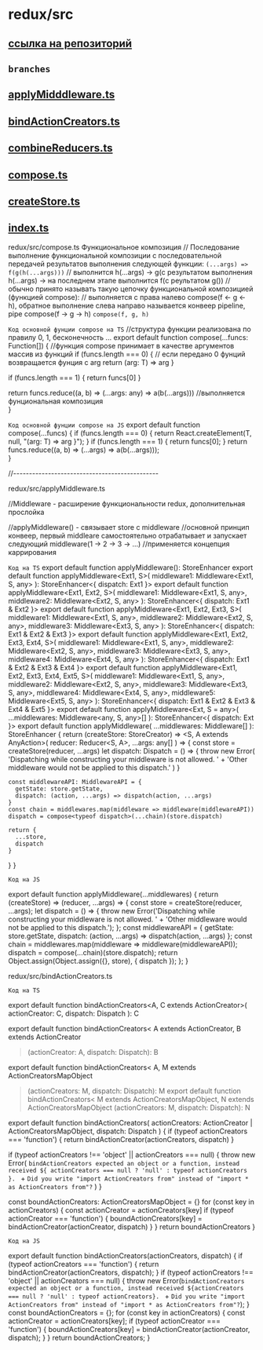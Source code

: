 # redux/src
[ссылка на репозиторий](https://github.com/reduxjs/redux/tree/master/src)
-----
`branches`
-----
[applyMidddleware.ts](https://github.com/reduxjs/redux/tree/master/src)
-----
[bindActionCreators.ts](https://github.com/reduxjs/redux/tree/master/src)
-----
[combineReducers.ts](https://github.com/reduxjs/redux/tree/master/src)
-----
[compose.ts](https://github.com/reduxjs/redux/tree/master/src)
-----
[createStore.ts](https://github.com/reduxjs/redux/tree/master/src)
-----
[index.ts](https://github.com/reduxjs/redux/tree/master/src)
-----

redux/src/compose.ts
Функциональное композиция
// Последование выполнение функциональной композиции с последовательной передачей результатов выполнения следующей функции:
 `(...args) => f(g(h(...args)))`
 // выполнится h(...args) -> g(с результатом выполнения h(...args) -> на последнем этапе выполнится f(с реультатом g()) 
 // обычно принято называть такую цепочку функциональной композицией (функцией compose):
 // выполняется с права налево compose(f <- g <- h), обратное выполнение слева направо называется конвеер pipeline, pipe compose(f -> g -> h)
 `compose(f, g, h)`
 
 `Код основной фунции compose на TS`
 //структура функции реализована по правилу 0, 1, бесконечность ... 
 export default function compose(...funcs: Function[]) {  //функция compose принимает в качестве аргументов массив из функций
  if (funcs.length === 0) { // если передано 0 фунций возвращается фунция с arg
    return <T>(arg: T) => arg
  }

  if (funcs.length === 1) {
    return funcs[0]
  }

  return funcs.reduce((a, b) => (...args: any) => a(b(...args))) //выполняется фунциональная композиция  
}
 
  `Код основной фунции compose на JS`
 export default function compose(...funcs) {
  if (funcs.length === 0) {
        return React.createElement(T, null, "(arg: T) => arg }");
    }
  if (funcs.length === 1) {
        return funcs[0];
    }
  return funcs.reduce((a, b) => (...args) => a(b(...args)));  
}

//----------------------------------------------

redux/src/applyMiddleware.ts

//Middleware - расширение функциональности redux, дополнительная прослойка

//applyMiddleware() - связывает store с middleware 
//основной принцип конвеер, первый middleare самостоятельно отрабатывает и запускает следующий middleware(1 -> 2 -> 3 -> ...)
//применяется концепция каррирования

`Код на TS`
export default function applyMiddleware(): StoreEnhancer
export default function applyMiddleware<Ext1, S>(
  middleware1: Middleware<Ext1, S, any>
): StoreEnhancer<{ dispatch: Ext1 }>
export default function applyMiddleware<Ext1, Ext2, S>(
  middleware1: Middleware<Ext1, S, any>,
  middleware2: Middleware<Ext2, S, any>
): StoreEnhancer<{ dispatch: Ext1 & Ext2 }>
export default function applyMiddleware<Ext1, Ext2, Ext3, S>(
  middleware1: Middleware<Ext1, S, any>,
  middleware2: Middleware<Ext2, S, any>,
  middleware3: Middleware<Ext3, S, any>
): StoreEnhancer<{ dispatch: Ext1 & Ext2 & Ext3 }>
export default function applyMiddleware<Ext1, Ext2, Ext3, Ext4, S>(
  middleware1: Middleware<Ext1, S, any>,
  middleware2: Middleware<Ext2, S, any>,
  middleware3: Middleware<Ext3, S, any>,
  middleware4: Middleware<Ext4, S, any>
): StoreEnhancer<{ dispatch: Ext1 & Ext2 & Ext3 & Ext4 }>
export default function applyMiddleware<Ext1, Ext2, Ext3, Ext4, Ext5, S>(
  middleware1: Middleware<Ext1, S, any>,
  middleware2: Middleware<Ext2, S, any>,
  middleware3: Middleware<Ext3, S, any>,
  middleware4: Middleware<Ext4, S, any>,
  middleware5: Middleware<Ext5, S, any>
): StoreEnhancer<{ dispatch: Ext1 & Ext2 & Ext3 & Ext4 & Ext5 }>
export default function applyMiddleware<Ext, S = any>(
  ...middlewares: Middleware<any, S, any>[]
): StoreEnhancer<{ dispatch: Ext }>
export default function applyMiddleware(
  ...middlewares: Middleware[]
): StoreEnhancer<any> {
  return (createStore: StoreCreator) => <S, A extends AnyAction>(
    reducer: Reducer<S, A>,
    ...args: any[]
  ) => {
    const store = createStore(reducer, ...args)
    let dispatch: Dispatch = () => {
      throw new Error(
        'Dispatching while constructing your middleware is not allowed. ' +
          'Other middleware would not be applied to this dispatch.'
      )
    }

    const middlewareAPI: MiddlewareAPI = {
      getState: store.getState,
      dispatch: (action, ...args) => dispatch(action, ...args)
    }
    const chain = middlewares.map(middleware => middleware(middlewareAPI))
    dispatch = compose<typeof dispatch>(...chain)(store.dispatch)

    return {
      ...store,
      dispatch
    }
  }
}

`Код на JS`

export default function applyMiddleware(...middlewares) {
    return (createStore) => (reducer, ...args) => {
        const store = createStore(reducer, ...args);
        let dispatch = () => {
            throw new Error('Dispatching while constructing your middleware is not allowed. ' +
                'Other middleware would not be applied to this dispatch.');
        };
        const middlewareAPI = {
            getState: store.getState,
            dispatch: (action, ...args) => dispatch(action, ...args)
        };
        const chain = middlewares.map(middleware => middleware(middlewareAPI));
        dispatch = compose(...chain)(store.dispatch);
        return Object.assign(Object.assign({}, store), { dispatch });
    };
}

redux/src/bindActionCreators.ts 

`Код на TS`

export default function bindActionCreators<A, C extends ActionCreator<A>>(
  actionCreator: C,
  dispatch: Dispatch
): C

export default function bindActionCreators<
  A extends ActionCreator<any>,
  B extends ActionCreator<any>
>(actionCreator: A, dispatch: Dispatch): B

export default function bindActionCreators<
  A,
  M extends ActionCreatorsMapObject<A>
>(actionCreators: M, dispatch: Dispatch): M
export default function bindActionCreators<
  M extends ActionCreatorsMapObject<any>,
  N extends ActionCreatorsMapObject<any>
>(actionCreators: M, dispatch: Dispatch): N

export default function bindActionCreators(
  actionCreators: ActionCreator<any> | ActionCreatorsMapObject,
  dispatch: Dispatch
) {
  if (typeof actionCreators === 'function') {
    return bindActionCreator(actionCreators, dispatch)
  }

  if (typeof actionCreators !== 'object' || actionCreators === null) {
    throw new Error(
      `bindActionCreators expected an object or a function, instead received ${
        actionCreators === null ? 'null' : typeof actionCreators
      }. ` +
        `Did you write "import ActionCreators from" instead of "import * as ActionCreators from"?`
    )
  }

  const boundActionCreators: ActionCreatorsMapObject = {}
  for (const key in actionCreators) {
    const actionCreator = actionCreators[key]
    if (typeof actionCreator === 'function') {
      boundActionCreators[key] = bindActionCreator(actionCreator, dispatch)
    }
  }
  return boundActionCreators
}

`Код на JS`

export default function bindActionCreators(actionCreators, dispatch) { 
    if (typeof actionCreators === 'function') {
        return bindActionCreator(actionCreators, dispatch);
    }
    if (typeof actionCreators !== 'object' || actionCreators === null) {
        throw new Error(`bindActionCreators expected an object or a function, instead received ${actionCreators === null ? 'null' : typeof actionCreators}. ` +
            `Did you write "import ActionCreators from" instead of "import * as ActionCreators from"?`);
    }
    const boundActionCreators = {};
    for (const key in actionCreators) {
        const actionCreator = actionCreators[key];
        if (typeof actionCreator === 'function') {
            boundActionCreators[key] = bindActionCreator(actionCreator, dispatch);
        }
    }
    return boundActionCreators;
}




